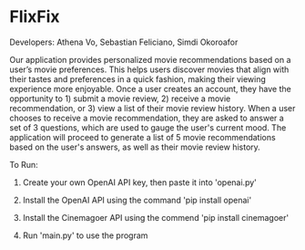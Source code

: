 # FlixFix

Developers: Athena Vo, Sebastian Feliciano, Simdi Okoroafor

Our application provides personalized movie recommendations based on a user’s movie preferences. This helps users discover movies that align with their tastes and preferences in a quick fashion, making their viewing experience more enjoyable. Once a user creates an account, they have the opportunity to 1) submit a movie review, 2) receive a movie recommendation, or 3) view a list of their movie review history. When a user chooses to receive a movie recommendation, they are asked to answer a set of 3 questions, which are used to gauge the user's current mood. The application will proceed to generate a list of 5 movie recommendations based on the user's answers, as well as their movie review history.

To Run:
1. Create your own OpenAI API key, then paste it into 'openai.py'

2. Install the OpenAI API using the command 'pip install openai'

3. Install the Cinemagoer API using the commend 'pip install cinemagoer'

4. Run 'main.py' to use the program
